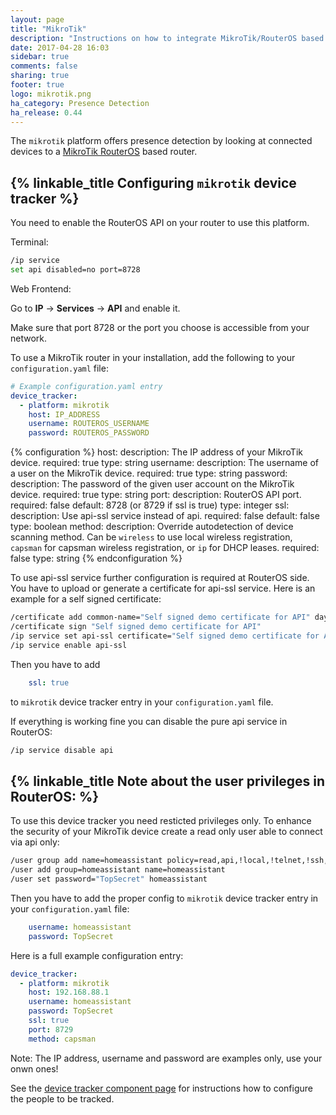 ```yaml
---
layout: page
title: "MikroTik"
description: "Instructions on how to integrate MikroTik/RouterOS based devices into Home Assistant."
date: 2017-04-28 16:03
sidebar: true
comments: false
sharing: true
footer: true
logo: mikrotik.png
ha_category: Presence Detection
ha_release: 0.44
---
```



The `mikrotik` platform offers presence detection by looking at connected devices to a [MikroTik RouterOS](http://mikrotik.com) based router.

## {% linkable_title Configuring `mikrotik` device tracker %}

You need to enable the RouterOS API on your router to use this platform.

Terminal:

```bash
/ip service
set api disabled=no port=8728
```

Web Frontend:

Go to **IP** -> **Services** -> **API** and enable it.

Make sure that port 8728 or the port you choose is accessible from your network.


To use a MikroTik router in your installation, add the following to your `configuration.yaml` file:

```yaml
# Example configuration.yaml entry
device_tracker:
  - platform: mikrotik
    host: IP_ADDRESS
    username: ROUTEROS_USERNAME
    password: ROUTEROS_PASSWORD
```

{% configuration %}
host:
  description: The IP address of your MikroTik device.
  required: true
  type: string
username:
  description: The username of a user on the MikroTik device.
  required: true
  type: string
password:
  description: The password of the given user account on the MikroTik device.
  required: true
  type: string
port:
  description: RouterOS API port.
  required: false
  default: 8728 (or 8729 if ssl is true)
  type: integer
ssl:
  description: Use api-ssl service instead of api.
  required: false
  default: false
  type: boolean
method:
  description: Override autodetection of device scanning method. Can be `wireless` to use local wireless registration, `capsman` for capsman wireless registration, or `ip` for DHCP leases.
  required: false
  type: string
{% endconfiguration %}

To use api\-ssl service further configuration is required at RouterOS side. You have to upload or generate a certificate for api\-ssl service. Here is an example for a self signed certificate:

```bash
/certificate add common-name="Self signed demo certificate for API" days-valid=3650 name="Self signed demo certificate for API" key-usage=digital-signature,key-encipherment,tls-server,key-cert-sign,crl-sign
/certificate sign "Self signed demo certificate for API"
/ip service set api-ssl certificate="Self signed demo certificate for API"
/ip service enable api-ssl
```
Then you have to add
```yaml
    ssl: true
```
to `mikrotik` device tracker entry in your `configuration.yaml` file.

If everything is working fine you can disable the pure api service in RouterOS:

```bash
/ip service disable api
```

## {% linkable_title Note about the user privileges in RouterOS: %}

To use this device tracker you need resticted privileges only. To enhance the security of your MikroTik device create a read only user able to connect via api only:
```bash
/user group add name=homeassistant policy=read,api,!local,!telnet,!ssh,!ftp,!reboot,!write,!policy,!test,!winbox,!password,!web,!sniff,!sensitive on,!dude,!tikapp
/user add group=homeassistant name=homeassistant
/user set password="TopSecret" homeassistant
```
Then you have to add the proper config to `mikrotik` device tracker entry in your `configuration.yaml` file:
```yaml
    username: homeassistant
    password: TopSecret
```
Here is a full example configuration entry:
```yaml
device_tracker:
  - platform: mikrotik
    host: 192.168.88.1
    username: homeassistant
    password: TopSecret
    ssl: true
    port: 8729
    method: capsman
```

Note: The IP address, username and password are examples only, use your onwn ones!

See the [device tracker component page](/components/device_tracker/) for instructions how to configure the people to be tracked.
